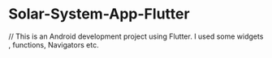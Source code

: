 # Solar-System-App-Flutter
// This is an Android development project using Flutter. I used some widgets , functions, Navigators etc. 
